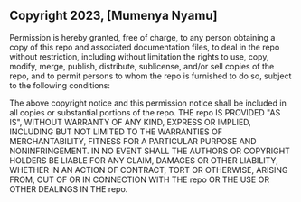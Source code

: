 ## Copyright 2023, [Mumenya Nyamu]



Permission is hereby granted, free of charge, to any person obtaining a copy of this repo and associated documentation files, to deal in the repo without restriction, including without limitation the rights to use, copy, modify, merge, publish, distribute, sublicense, and/or sell copies of the repo, and to permit persons to whom the repo is furnished to do so, subject to the following conditions:

The above copyright notice and this permission notice shall be included in all copies or substantial portions of the repo.
THE repo IS PROVIDED "AS IS", WITHOUT WARRANTY OF ANY KIND, EXPRESS OR IMPLIED, INCLUDING BUT NOT LIMITED TO THE WARRANTIES OF MERCHANTABILITY, FITNESS FOR A PARTICULAR PURPOSE AND NONINFRINGEMENT. IN NO EVENT SHALL THE AUTHORS OR COPYRIGHT HOLDERS BE LIABLE FOR ANY CLAIM, DAMAGES OR OTHER LIABILITY, WHETHER IN AN ACTION OF CONTRACT, TORT OR OTHERWISE, ARISING FROM, OUT OF OR IN CONNECTION WITH THE repo OR THE USE OR OTHER DEALINGS IN THE repo.

